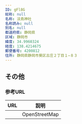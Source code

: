 ```yaml
---
ID: gFl8G
総称: null
名称: 淡島神社
名称読み: null
別名: null
都道府県: 静岡県
区域: 静岡市
緯度: 34.9960324
経度: 138.4214675
郵便番号: 4200812
住所: 静岡県静岡市葵区古庄２丁目１−８３
---
```


## その他

### 参考URL

| URL | 説明          |
| --- | ------------- |
|     | OpenStreetMap |
